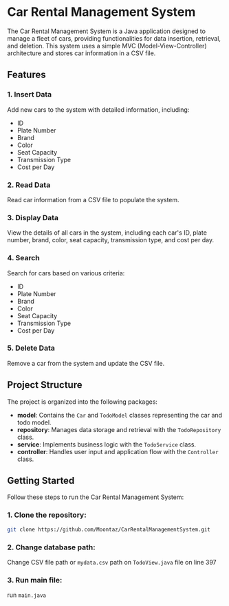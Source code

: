 # Car Rental Management System

The Car Rental Management System is a Java application designed to manage a fleet of cars, providing functionalities for data insertion, retrieval, and deletion. This system uses a simple MVC (Model-View-Controller) architecture and stores car information in a CSV file.

## Features

### 1. Insert Data

Add new cars to the system with detailed information, including:

- ID
- Plate Number
- Brand
- Color
- Seat Capacity
- Transmission Type
- Cost per Day

### 2. Read Data

Read car information from a CSV file to populate the system.

### 3. Display Data

View the details of all cars in the system, including each car's ID, plate number, brand, color, seat capacity, transmission type, and cost per day.

### 4. Search

Search for cars based on various criteria:

- ID
- Plate Number
- Brand
- Color
- Seat Capacity
- Transmission Type
- Cost per Day

### 5. Delete Data

Remove a car from the system and update the CSV file.

## Project Structure

The project is organized into the following packages:

- **model**: Contains the `Car` and `TodoModel` classes representing the car and todo model.
- **repository**: Manages data storage and retrieval with the `TodoRepository` class.
- **service**: Implements business logic with the `TodoService` class.
- **controller**: Handles user input and application flow with the `Controller` class.

## Getting Started

Follow these steps to run the Car Rental Management System:

### 1. Clone the repository:

   ```bash
   git clone https://github.com/Moontaz/CarRentalManagementSystem.git
   ```

### 2. Change database path:
   Change CSV file path or `mydata.csv` path on `TodoView.java` file on line 397
### 3. Run main file:
   run `main.java`
